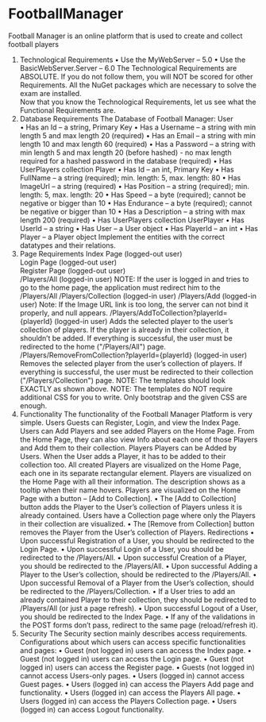 # FootballManager
Football Manager is an online platform that is used to create and collect football players
1.	Technological Requirements
•	Use the MyWebServer – 5.0
•	Use the BasicWebServer.Server – 6.0
The Technological Requirements are ABSOLUTE. If you do not follow them, you will NOT be scored for other Requirements. All the NuGet packages which are necessary to solve the exam are installed.  
Now that you know the Technological Requirements, let us see what the Functional Requirements are.
2.	Database Requirements
The Database of Football Manager:
User	
•	Has an Id – a string, Primary Key
•	Has a Username – a string with min length 5 and max length 20 (required)
•	Has an Email – a string with min length 10 and max length 60 (required)
•	Has a Password – a string with min length 5 and max length 20 (before hashed)  - no max length required for a hashed password in the database (required)
•	Has UserPlayers collection
Player
•	Has Id – an int, Primary Key
•	Has FullName – a string (required); min. length: 5, max. length: 80
•	Has ImageUrl – a string (required)
•	Has Position – a string (required); min. length: 5, max. length: 20
•	Has Speed – a byte (required); cannot be negative or bigger than 10
•	Has Endurance – a byte (required); cannot be negative or bigger than 10
•	Has a Description – a string with max length 200 (required)
•	Has UserPlayers collection
UserPlayer
•	Has UserId – a string
•	Has User – a User object
•	Has PlayerId – an int
•	Has Player – a Player object
Implement the entities with the correct datatypes and their relations. 
3.	Page Requirements
Index Page (logged-out user)  
Login Page (logged-out user)  
Register Page (logged-out user)  
/Players/All (logged-in user) 
NOTE: If the user is logged in and tries to go to the home page, the application must redirect him to the /Players/All
/Players/Collection (logged-in user) 
/Players/Add (logged-in user) 
Note: If the Image URL link is too long, the server can not bind it properly, and null appears.
/Players/AddToCollection?playerId={playerId} (logged-in user)
Adds the selected player to the user’s collection of players. If the player is already in their collection, it shouldn’t be added. If everything is successful, the user must be redirected to the home ("/Players/All") page.
/Players/RemoveFromCollection?playerId={playerId} (logged-in user)
Removes the selected player from the user’s collection of players. If everything is successful, the user must be redirected to their collection ("/Players/Collection") page.
NOTE: The templates should look EXACTLY as shown above.
NOTE: The templates do NOT require additional CSS for you to write. Only bootstrap and the given CSS are enough.
4.	Functionality
The functionality of the Football Manager Platform is very simple.
Users
Guests can Register, Login, and view the Index Page. 
Users can Add Players and see added Players on the Home Page. From the Home Page, they can also view Info about each one of those Players and Add them to their collection.
Players
Players can be Added by Users. When the User adds a Player, it has to be added to their collection too. All created Players are visualized on the Home Page, each one in its separate rectangular element. 
Players are visualized on the Home Page with all their information. The description shows as a tooltip when their name hovers.
Players are visualized on the Home Page with a button – [Add to Collection].
•	The [Add to Collection] button adds the Player to the User’s collection of Players unless it is already contained.
Users have a Collection page where only the Players in their collection are visualized.
•	The [Remove from Collection] button removes the Player from the User’s collection of Players.
Redirections
•	Upon successful Registration of a User, you should be redirected to the Login Page.
•	Upon successful Login of a User, you should be redirected to the /Players/All.
•	Upon successful Creation of a Player, you should be redirected to the /Players/All.
•	Upon successful Adding a Player to the User’s collection, should be redirected to the /Players/All.
•	Upon successful Removal of a Player from the User’s collection, should be redirected to the /Players/Collection.
•	If a User tries to add an already contained Player to their collection, they should be redirected to /Players/All (or just a page refresh).
•	Upon successful Logout of a User, you should be redirected to the Index Page.
•	If any of the validations in the POST forms don’t pass, redirect to the same page (reload/refresh it).
5.	Security
The Security section mainly describes access requirements. Configurations about which users can access specific functionalities and pages:
•	Guest (not logged in) users can access the Index page.
•	Guest (not logged in) users can access the Login page.
•	Guest (not logged in) users can access the Register page.
•	Guests (not logged in) cannot access Users-only pages.
•	Users (logged in) cannot access Guest pages.
•	Users (logged in) can access the Players Add page and functionality.
•	Users (logged in) can access the Players All page.
•	Users (logged in) can access the Players Collection page.
•	Users (logged in) can access Logout functionality.
